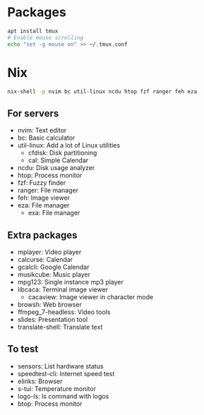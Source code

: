 # Packages
```sh
apt install tmux
# Enable mouse scrolling
echo "set -g mouse on" >> ~/.tmux.conf
```

# Nix
```sh
nix-shell -p nvim bc util-linux ncdu htop fzf ranger feh eza
```

## For servers

- nvim: Text editor
- bc: Basic calculator
- util-linux: Add a lot of Linux utilities
  - cfdisk: Disk partitioning
  - cal: Simple Calendar
- ncdu: Disk usage analyzer
- htop: Process monitor
- fzf: Fuzzy finder
- ranger: File manager
- feh: Image viewer
- eza: File manager
  - exa: File manager

## Extra packages

- mplayer: Video player
- calcurse: Calendar
- gcalcli: Google Calendar
- musikcube: Music player
- mpg123: Single instance mp3 player
- libcaca: Terminal image viewer
  - cacaview: Image viewer in character mode
- browsh: Web browser
- ffmpeg_7-headless: Video tools
- slides: Presentation tool
- translate-shell: Translate text

## To test

- sensors: List hardware status
- speedtest-cli: Internet speed test
- elinks: Browser
- s-tui: Temperature monitor
- logo-ls: ls command with logos
- btop: Process monitor
